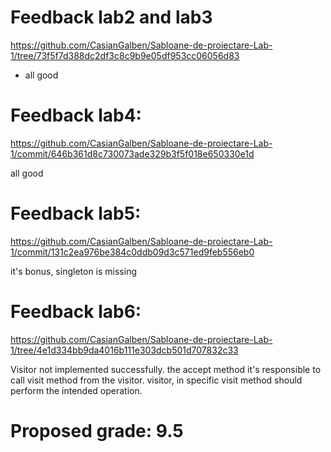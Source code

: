 # Feedback lab2 and lab3
https://github.com/CasianGalben/Sabloane-de-proiectare-Lab-1/tree/73f5f7d388dc2df3c8c9b9e05df953cc06056d83

- all good

# Feedback lab4:
https://github.com/CasianGalben/Sabloane-de-proiectare-Lab-1/commit/646b361d8c730073ade329b3f5f018e650330e1d

all good

# Feedback lab5:
https://github.com/CasianGalben/Sabloane-de-proiectare-Lab-1/commit/131c2ea976be384c0ddb09d3c571ed9feb556eb0

it's bonus, singleton is missing

# Feedback lab6:
https://github.com/CasianGalben/Sabloane-de-proiectare-Lab-1/tree/4e1d334bb9da4016b111e303dcb501d707832c33

Visitor not implemented successfully.
the accept method it's responsible to call visit method from the visitor.
visitor, in specific visit method should perform the intended operation.

# Proposed grade: 9.5
